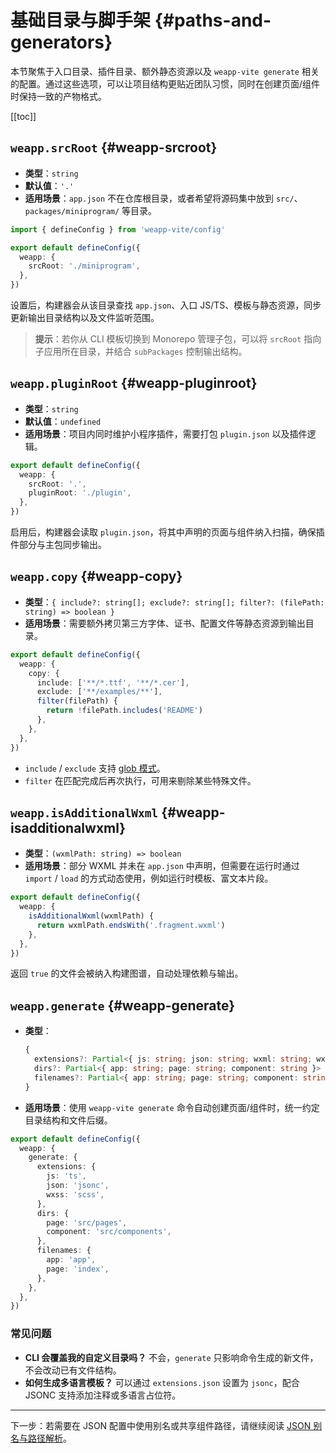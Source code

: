 # 基础目录与脚手架 {#paths-and-generators}

本节聚焦于入口目录、插件目录、额外静态资源以及 `weapp-vite generate` 相关的配置。通过这些选项，可以让项目结构更贴近团队习惯，同时在创建页面/组件时保持一致的产物格式。

[[toc]]

## `weapp.srcRoot` {#weapp-srcroot}
- **类型**：`string`
- **默认值**：`'.'`
- **适用场景**：`app.json` 不在仓库根目录，或者希望将源码集中放到 `src/`、`packages/miniprogram/` 等目录。

```ts
import { defineConfig } from 'weapp-vite/config'

export default defineConfig({
  weapp: {
    srcRoot: './miniprogram',
  },
})
```

设置后，构建器会从该目录查找 `app.json`、入口 JS/TS、模板与静态资源，同步更新输出目录结构以及文件监听范围。

> **提示**：若你从 CLI 模板切换到 Monorepo 管理子包，可以将 `srcRoot` 指向子应用所在目录，并结合 `subPackages` 控制输出结构。

## `weapp.pluginRoot` {#weapp-pluginroot}
- **类型**：`string`
- **默认值**：`undefined`
- **适用场景**：项目内同时维护小程序插件，需要打包 `plugin.json` 以及插件逻辑。

```ts
export default defineConfig({
  weapp: {
    srcRoot: '.',
    pluginRoot: './plugin',
  },
})
```

启用后，构建器会读取 `plugin.json`，将其中声明的页面与组件纳入扫描，确保插件部分与主包同步输出。

## `weapp.copy` {#weapp-copy}
- **类型**：`{ include?: string[]; exclude?: string[]; filter?: (filePath: string) => boolean }`
- **适用场景**：需要额外拷贝第三方字体、证书、配置文件等静态资源到输出目录。

```ts
export default defineConfig({
  weapp: {
    copy: {
      include: ['**/*.ttf', '**/*.cer'],
      exclude: ['**/examples/**'],
      filter(filePath) {
        return !filePath.includes('README')
      },
    },
  },
})
```

- `include` / `exclude` 支持 [glob 模式](https://github.com/mrmlnc/fast-glob#pattern-syntax)。
- `filter` 在匹配完成后再次执行，可用来剔除某些特殊文件。

## `weapp.isAdditionalWxml` {#weapp-isadditionalwxml}
- **类型**：`(wxmlPath: string) => boolean`
- **适用场景**：部分 WXML 并未在 `app.json` 中声明，但需要在运行时通过 `import` / `load` 的方式动态使用，例如运行时模板、富文本片段。

```ts
export default defineConfig({
  weapp: {
    isAdditionalWxml(wxmlPath) {
      return wxmlPath.endsWith('.fragment.wxml')
    },
  },
})
```

返回 `true` 的文件会被纳入构建图谱，自动处理依赖与输出。

## `weapp.generate` {#weapp-generate}
- **类型**：
  ```ts
  {
    extensions?: Partial<{ js: string; json: string; wxml: string; wxss: string }>
    dirs?: Partial<{ app: string; page: string; component: string }>
    filenames?: Partial<{ app: string; page: string; component: string }>
  }
  ```
- **适用场景**：使用 `weapp-vite generate` 命令自动创建页面/组件时，统一约定目录结构和文件后缀。

```ts
export default defineConfig({
  weapp: {
    generate: {
      extensions: {
        js: 'ts',
        json: 'jsonc',
        wxss: 'scss',
      },
      dirs: {
        page: 'src/pages',
        component: 'src/components',
      },
      filenames: {
        app: 'app',
        page: 'index',
      },
    },
  },
})
```

### 常见问题

- **CLI 会覆盖我的自定义目录吗？** 不会，`generate` 只影响命令生成的新文件，不会改动已有文件结构。
- **如何生成多语言模板？** 可以通过 `extensions.json` 设置为 `jsonc`，配合 JSONC 支持添加注释或多语言占位符。

---

下一步：若需要在 JSON 配置中使用别名或共享组件路径，请继续阅读 [JSON 别名与路径解析](./json-and-alias.md)。

